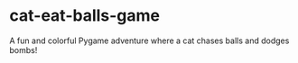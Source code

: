 # cat-eat-balls-game
A fun and colorful Pygame adventure where a cat chases balls and dodges bombs!
